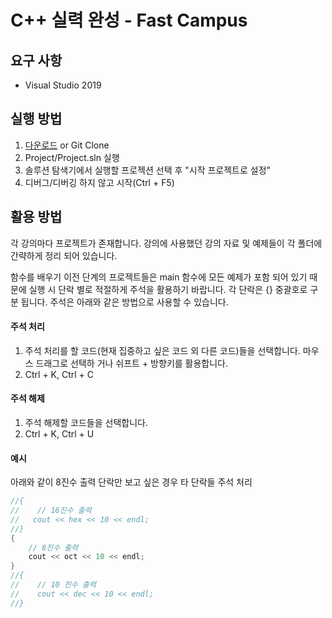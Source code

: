 # C++ 실력 완성 - Fast Campus

## 요구 사항
- Visual Studio 2019
## 실행 방법
1. [다운로드](https://github.com/zsaladin/CppExamples/archive/master.zip) or Git Clone
2. Project/Project.sln 실행
3. 솔루션 탐색기에서 실행할 프로젝션 선택 후 "시작 프로젝트로 설정"
4. 디버그/디버깅 하지 않고 시작(Ctrl + F5)


## 활용 방법
각 강의마다 프로젝트가 존재합니다. 강의에 사용했던 강의 자료 및 예제들이 각 폴더에 간략하게 정리 되어 있습니다. 

함수를 배우기 이전 단계의 프로젝트들은 main 함수에 모든 예제가 포함 되어 있기 때문에 실행 시 단락 별로 적절하게 주석을 활용하기 바랍니다. 각 단락은 {} 중괄호로 구분 됩니다. 주석은 아래와 같은 방법으로 사용할 수 있습니다.

#### 주석 처리
1. 주석 처리를 할 코드(현재 집중하고 싶은 코드 외 다른 코드)들을 선택합니다. 마우스 드래그로 선택하 거나 쉬프트 + 방향키를 활용합니다.
2. Ctrl + K, Ctrl + C

#### 주석 해제
1. 주석 해제할 코드들을 선택합니다.
2. Ctrl + K, Ctrl + U


#### 예시
아래와 같이 8진수 출력 단락만 보고 싶은 경우 타 단락들 주석 처리
```C++
//{
//    // 16진수 출력 
//   cout << hex << 10 << endl;
//}
{
    // 8진수 출력
    cout << oct << 10 << endl;
}
//{
//    // 10 진수 출력
//    cout << dec << 10 << endl;
//}
```